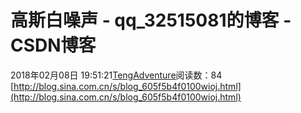 # 高斯白噪声 - qq_32515081的博客 - CSDN博客
2018年02月08日 19:51:21[TengAdventure](https://me.csdn.net/qq_32515081)阅读数：84
[http://blog.sina.com.cn/s/blog_605f5b4f0100wioj.html](http://blog.sina.com.cn/s/blog_605f5b4f0100wioj.html)
